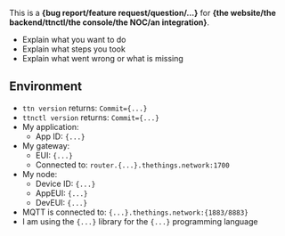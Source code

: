This is a **{bug report/feature request/question/...}** for **{the website/the backend/ttnctl/the console/the NOC/an integration}**.

- Explain what you want to do
- Explain what steps you took
- Explain what went wrong or what is missing

## Environment

- `ttn version` returns: `Commit={...}`
- `ttnctl version` returns: `Commit={...}`
- My application:
  - App ID: `{...}`
- My gateway:
  - EUI: `{...}`
  - Connected to: `router.{...}.thethings.network:1700`
- My node:
  - Device ID: `{...}`
  - AppEUI: `{...}`
  - DevEUI: `{...}`
- MQTT is connected to: `{...}.thethings.network:{1883/8883}`
- I am using the `{...}` library for the `{...}` programming language
